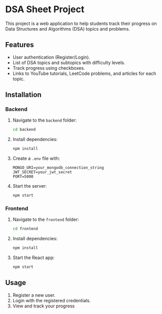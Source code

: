 # DSA Sheet Project

This project is a web application to help students track their progress on Data Structures and Algorithms (DSA) topics and problems.

## Features
- User authentication (Register/Login).
- List of DSA topics and subtopics with difficulty levels.
- Track progress using checkboxes.
- Links to YouTube tutorials, LeetCode problems, and articles for each topic.

## Installation

### Backend
1. Navigate to the `backend` folder:
   ```bash
   cd backend
   ```
2. Install dependencies:
   ```bash
   npm install
   ```
3. Create a `.env` file with:
   ```env
   MONGO_URI=your_mongodb_connection_string
   JWT_SECRET=your_jwt_secret
   PORT=5000
   ```
4. Start the server:
   ```bash
   npm start
   ```

### Frontend
1. Navigate to the `frontend` folder:
   ```bash
   cd frontend
   ```
2. Install dependencies:
   ```bash
   npm install
   ```
3. Start the React app:
   ```bash
   npm start
   ```

## Usage
1. Register a new user.
2. Login with the registered credentials.
3. View and track your progress